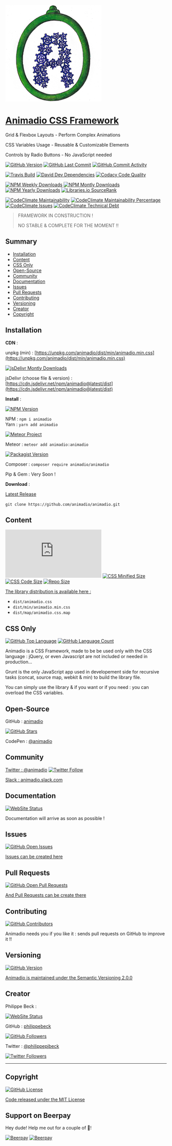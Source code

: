 [![Animadio Logo](img/logo.png)](https://animadio.org)
# [Animadio CSS Framework](https://animadio.org)

Grid & Flexbox Layouts - Perform Complex Animations
 
CSS Variables Usage - Reusable & Customizable Elements

Controls by Radio Buttons - No JavaScript needed

[![GitHub Version](https://img.shields.io/github/package-json/v/animadio/animadio.svg)](https://github.com/animadio/animadio/blob/master/package.json)
[![GitHub Last Commit](https://img.shields.io/github/last-commit/animadio/animadio.svg)](https://github.com/animadio/animadio/commits/master)
[![GitHub Commit Activity](https://img.shields.io/github/commit-activity/m/animadio/animadio.svg)](https://github.com/animadio/animadio/graphs/commit-activity)

[![Travis Build](https://travis-ci.com/animadio/animadio.svg?branch=master)](https://travis-ci.com/animadio/animadio)
[![David Dev Dependencies](https://img.shields.io/david/dev/animadio/animadio.svg)](https://david-dm.org/animadio/animadio?type=dev)
[![Codacy Code Quality](https://api.codacy.com/project/badge/Grade/b996875347654cc69510b0b1a5616936)](https://www.codacy.com/app/Animadio/animadio?utm_source=github.com&amp;utm_medium=referral&amp;utm_content=animadio/animadio&amp;utm_campaign=Badge_Grade)

[![NPM Weekly Downloads](https://img.shields.io/npm/dw/animadio.svg)](https://www.npmjs.com/package/animadio)
[![NPM Montly Downloads](https://img.shields.io/npm/dm/animadio.svg)](https://www.npmjs.com/package/animadio)
[![NPM Yearly Downloads](https://img.shields.io/npm/dy/animadio.svg)](https://www.npmjs.com/package/animadio)
[![Libraries.io SourceRank](https://img.shields.io/librariesio/sourcerank/npm/animadio.svg)](https://libraries.io/npm/animadio)

[![CodeClimate Maintainability](https://img.shields.io/codeclimate/maintainability/animadio/animadio.svg)](https://codeclimate.com/github/animadio/animadio)
[![CodeClimate Maintainability Percentage](https://img.shields.io/codeclimate/maintainability-percentage/animadio/animadio.svg)](https://codeclimate.com/github/animadio/animadio)
[![CodeClimate Issues](https://img.shields.io/codeclimate/issues/animadio/animadio.svg)](https://codeclimate.com/github/animadio/animadio)
[![CodeClimate Technical Debt](https://img.shields.io/codeclimate/tech-debt/animadio/animadio.svg)](https://codeclimate.com/github/animadio/animadio)

> FRAMEWORK IN CONSTRUCTION !
>
> NO STABLE & COMPLETE FOR THE MOMENT !!

## Summary
- [Installation](#installation)  
- [Content](#content)  
- [CSS Only](#css-only)
- [Open-Source](#open-source)  
- [Community](#community)  
- [Documentation](#documentation)  
- [Issues](#issues)
- [Pull Requests](#pull-requests)  
- [Contributing](#contributing)  
- [Versioning](#versioning)  
- [Creator](#creator)  
- [Copyright](#copyright)  

## Installation

**CDN** : 

unpkg (min) : [https://unpkg.com/animadio/dist/min/animadio.min.css](https://unpkg.com/animadio/dist/min/animadio.min.css)  

[![jsDelivr Montly Downloads](https://data.jsdelivr.com/v1/package/npm/animadio/badge)](https://www.jsdelivr.com/package/npm/animadio)

jsDelivr (choose file & version) : [https://cdn.jsdelivr.net/npm/animadio@latest/dist](https://cdn.jsdelivr.net/npm/animadio@latest/dist)  

**Install** :

[![NPM Version](https://img.shields.io/npm/v/animadio.svg)](https://www.npmjs.com/package/animadio)

NPM : `npm i animadio`  
Yarn : `yarn add animadio`  

[![Meteor Project](https://img.shields.io/badge/meteor-animadio%3Aanimadio-blue.svg)](https://atmospherejs.com/animadio/animadio)

Meteor : `meteor add animadio:animadio` 

[![Packagist Version](https://img.shields.io/packagist/v/animadio/animadio.svg)](https://packagist.org/packages/animadio/animadio)

Composer : `composer require animadio/animadio`  
 
Pip & Gem : Very Soon !  

**Download** :

[Latest Release](https://github.com/animadio/animadio/releases)  

`git clone https://github.com/animadio/animadio.git`  
  
## Content

[![CSS GZip Size](https://img.badgesize.io/animadio/animadio/master/dist/min/animadio.min.css?compression=gzip&label=CSS+gzip+size)](https://github.com/animadio/animadio/tree/master/dist/min/animadio.min.css)
[![CSS Minified Size](https://img.shields.io/bundlephobia/min/animadio.svg)](https://github.com/animadio/animadio/tree/master/dist/min/animadio.min.css)
[![CSS Code Size](https://img.shields.io/github/languages/code-size/animadio/animadio.svg)](https://github.com/animadio/animadio/tree/master/dist/animadio.css)
[![Repo Size](https://img.shields.io/github/repo-size/animadio/animadio.svg)](https://github.com/animadio/animadio/tree/master)

[The library distribution is available here :](https://github.com/animadio/animadio/tree/master/dist)
- `dist/animadio.css`  
- `dist/min/animadio.min.css`  
- `dist/map/animadio.css.map`  

## CSS Only

[![GitHub Top Language](https://img.shields.io/github/languages/top/animadio/animadio.svg)](https://github.com/animadio/animadio)
[![GitHub Language Count](https://img.shields.io/github/languages/count/animadio/animadio.svg)](https://github.com/animadio/animadio)

Animadio is a CSS Framework, made to be be used only with the CSS language : jQuery, or even Javascript are not included or needed in production...

Grunt is the only JavaScript app used in developement side for recursive tasks (concat, source map, webkit & min) to build the library file.

You can simply use the library & if you want or if you need : you can overload the CSS variables.

## Open-Source

GitHub : [animadio](https://github.com/animadio)

[![GitHub Stars](https://img.shields.io/github/stars/animadio/animadio.svg?label=GitHub%20Stars)](https://github.com/animadio/animadio)

CodePen : [@animadio](https://codepen.io/animadio)

## Community

[Twitter : @animadio](https://twitter.com/animadio)
[![Twitter Follow](	https://img.shields.io/twitter/follow/@animadio.svg?label=Twitter%20Followers)](https://twitter.com/animadio)

[Slack : animadio.slack.com](https://join.slack.com/t/animadio/shared_invite/enQtNTY1NTc5NzgyNDA3LTI2YWIxM2ZkMGM5ODBkNjNjZmI5ZGVlNTM1ZWEwMWI5ZDJjNzViYjNmNWE2MjllMTc3MDhlMzYzZDYzNTkxNjU)

## Documentation

[![WebSite Status](https://img.shields.io/website-up-down-green-red/https/animadio.org.svg)](https://animadio.org)

Documentation will arrive as soon as possible !

## Issues

[![GitHub Open Issues](https://img.shields.io/github/issues/animadio/animadio.svg)](https://github.com/animadio/animadio/issues)

[Issues can be created here](https://github.com/animadio/animadio/issues)

## Pull Requests

[![GitHub Open Pull Requests](https://img.shields.io/github/issues-pr/animadio/animadio.svg)](https://github.com/animadio/animadio/pulls)

[And Pull Requests can be create there](https://github.com/animadio/animadio/pulls)

## Contributing

[![GitHub Contributors](https://img.shields.io/github/contributors/animadio/animadio.svg)](https://github.com/animadio/animadio/graphs/contributors)

Animadio needs you if you like it : sends pull requests on GitHub to improve it !!

## Versioning

[![GitHub Version](https://img.shields.io/github/package-json/v/animadio/animadio.svg)](https://github.com/animadio/animadio/blob/master/package.json)

[Animadio is maintained under the Semantic Versioning 2.0.0](https://semver.org)

## Creator

Philippe Beck :

[![WebSite Status](https://img.shields.io/website-up-down-green-red/https/philippebeck.net.svg?label=https://philippebeck.net)](https://philippebeck.net)

GitHub : [philippebeck](https://github.com/philippebeck)

[![GitHub Followers](https://img.shields.io/github/followers/philippebeck.svg?label=GitHub%20Followers)](https://github.com/philippebeck)

Twitter : [@philippepjbeck](https://twitter.com/philippepjbeck)

[![Twitter Followers](https://img.shields.io/twitter/follow/@philippepjbeck.svg?label=Twitter%20Followers)](https://twitter.com/philippepjbeck)

---

## Copyright
[![GitHub License](https://img.shields.io/npm/l/animadio.svg)](https://github.com/animadio/animadio/blob/master/LICENSE)

[Code released under the MIT License](https://github.com/animadio/animadio/blob/master/LICENSE)
  
## Support on Beerpay
Hey dude! Help me out for a couple of :beers:!

[![Beerpay](https://beerpay.io/animadio/animadio/badge.svg?style=beer-square)](https://beerpay.io/animadio/animadio)  [![Beerpay](https://beerpay.io/animadio/animadio/make-wish.svg?style=flat-square)](https://beerpay.io/animadio/animadio?focus=wish)